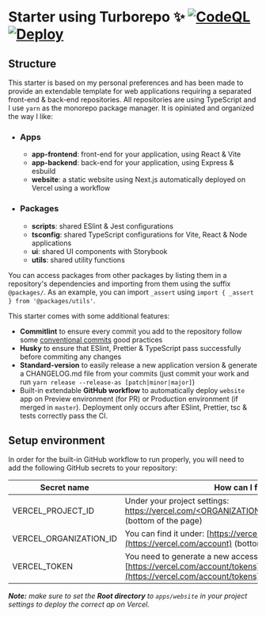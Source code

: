 # Starter using Turborepo ✨ [![CodeQL](https://img.shields.io/github/workflow/status/matthieu-locussol/starter-turborepo-react-express-mui/CodeQL?label=CodeQL&logo=github&logoColor=white)](https://github.com/matthieu-locussol/starter-turborepo-react-express-mui/actions/workflows/codeql.yml) [![Deploy](https://img.shields.io/github/workflow/status/matthieu-locussol/starter-turborepo-react-express-mui/Deploy?label=Vercel%20deployment&logo=vercel&logoColor=white)](https://github.com/matthieu-locussol/starter-turborepo-react-express-mui/actions/workflows/deploy.yml)

## Structure

This starter is based on my personal preferences and has been made to provide an extendable template
for web applications requiring a separated front-end & back-end repositories. All repositories are
using TypeScript and I use `yarn` as the monorepo package manager. It is opiniated and organized the
way I like:

-  ### Apps
   -  **app-frontend**: front-end for your application, using React & Vite
   -  **app-backend**: back-end for your application, using Express & esbuild
   -  **website**: a static website using Next.js automatically deployed on Vercel using a workflow
-  ### Packages
   -  **scripts**: shared ESlint & Jest configurations
   -  **tsconfig**: shared TypeScript configurations for Vite, React & Node applications
   -  **ui**: shared UI components with Storybook
   -  **utils**: shared utility functions

You can access packages from other packages by listing them in a repository's dependencies and
importing from them using the suffix `@packages/`. As an example, you can import `_assert` using
`import { _assert } from '@packages/utils'`.

This starter comes with some additional features:

-  **Commitlint** to ensure every commit you add to the repository follow some
   [conventional commits](https://www.conventionalcommits.org/en/v1.0.0/) good practices
-  **Husky** to ensure that ESlint, Prettier & TypeScript pass successfully before commiting any
   changes
-  **Standard-version** to easily release a new application version & generate a CHANGELOG.md file
   from your commits (just commit your work and run `yarn release --release-as [patch|minor|major]`)
-  Built-in extendable **GitHub workflow** to automatically deploy `website` app on Preview
   environment (for PR) or Production environment (if merged in `master`). Deployment only occurs
   after ESlint, Prettier, tsc & tests correctly pass the CI.

## Setup environment

In order for the built-in GitHub workflow to run properly, you will need to add the following GitHub
secrets to your repository:

| Secret name            | How can I find it?                                                                                                                                                         |
| ---------------------- | -------------------------------------------------------------------------------------------------------------------------------------------------------------------------- |
| VERCEL_PROJECT_ID      | Under your project settings: [https://vercel.com/<ORGANIZATION_ID>/<PROJECT_ID>/settings](https://vercel.com/<ORGANIZATION_ID>/<PROJECT_ID>/settings) (bottom of the page) |
| VERCEL_ORGANIZATION_ID | You can find it under: [https://vercel.com/account](https://vercel.com/account) (bottom of the page)                                                                       |
| VERCEL_TOKEN           | You need to generate a new access token from your account: [https://vercel.com/account/tokens](https://vercel.com/account/tokens)                                          |

_**Note:** make sure to set the **Root directory** to `apps/website` in your project settings to
deploy the correct ap on Vercel._
